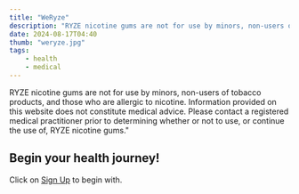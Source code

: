 ```yaml
---
title: "WeRyze"
description: "RYZE nicotine gums are not for use by minors, non-users of tobacco products, and those who are allergic to nicotine. Information provided...."
date: 2024-08-17T04:40
thumb: "weryze.jpg"
tags: 
    - health
    - medical
---
```


RYZE nicotine gums are not for use by minors, non-users of tobacco products, and those who are allergic to nicotine. Information provided on this website does not constitute medical advice. Please contact a registered medical practitioner prior to determining whether or not to use, or continue the use of, RYZE nicotine gums."

## Begin your health journey!

Click on [Sign Up](https://clnk.in/u1Yc "Sign Up Link") to begin with.
